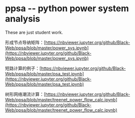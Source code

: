 # ppsa -- python power system analysis

These are just student work.

形成节点导纳矩阵：[https://nbviewer.jupyter.org/github/Black-Web/ppsa/blob/master/power_sys.ipynb](https://nbviewer.jupyter.org/github/Black-Web/ppsa/blob/master/power_sys.ipynb)

短路计算的例子：[https://nbviewer.jupyter.org/github/Black-Web/ppsa/blob/master/psa_test.ipynb](https://nbviewer.jupyter.org/github/Black-Web/ppsa/blob/master/psa_test.ipynb)

树形网络潮流计算：[https://nbviewer.jupyter.org/github/Black-Web/ppsa/blob/master/treenet_power_flow_calc.ipynb](https://nbviewer.jupyter.org/github/Black-Web/ppsa/blob/master/treenet_power_flow_calc.ipynb)